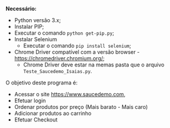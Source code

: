 **Necessário:**
- Python versão 3.x;
- Instalar PIP;
 - Executar o comando `python get-pip.py`;
- Instalar Selenium
  - Executar o comando `pip install selenium`;
- Chrome Driver compatível com a versão browser - https://chromedriver.chromium.org/;
  - Chrome Driver deve estar na memas pasta que o arquivo `Teste_Saucedemo_Isaias.py`.


O objetivo deste programa é:
 - Acessar o site https://www.saucedemo.com, 
 - Efetuar login
 - Ordenar produtos por preço (Mais barato - Mais caro)
 - Adicionar produtos ao carrinho
 - Efetuar Checkout
